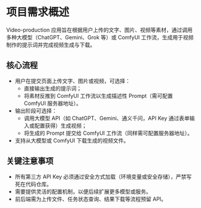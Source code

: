 ﻿# 项目需求概述

Video-production 应用旨在根据用户上传的文字、图片、视频等素材，通过调用多种大模型（ChatGPT、Gemini、Grok 等）或 ComfyUI 工作流，生成用于视频制作的提示词并完成视频生成与下载。

## 核心流程
- 用户在提交页面上传文字、图片或视频，可选择：
  - 直接输出生成的提示词；
  - 将素材反推到 ComfyUI 工作流以生成描述性 Prompt（需可配置 ComfyUI 服务器地址）。
- 输出阶段可选择：
  - 调用大模型 API（如 ChatGPT、Gemini、通义千问，API Key 通过表单输入或配置获得）生成视频；
  - 将生成的 Prompt 提交给 ComfyUI 工作流（同样需可配置服务器地址）。
- 支持从大模型或 ComfyUI 下载生成的视频文件。

## 关键注意事项
- 所有第三方 API Key 必须通过安全方式加载（环境变量或安全存储），严禁写死在代码仓库。
- 需要提供灵活的配置机制，以便后续扩展更多模型或服务。
- 前后端需为上传文件、任务状态查询、结果下载等流程预留 API。
